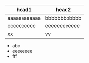head1 | head2
----- | ------
aaaaaaaaaaaa | bbbbbbbbbbbb
cccccccccc | eeeeeeeeeeee
xx | vv
* abc
* eeeeeeee
* fff

